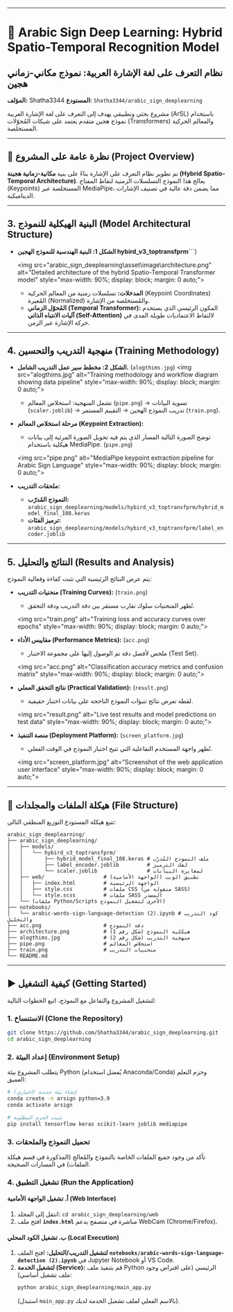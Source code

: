 
-----

# 📖 Arabic Sign Deep Learning: Hybrid Spatio-Temporal Recognition Model

## نظام التعرف على لغة الإشارة العربية: نموذج مكاني-زماني هجين

**المؤلف:** Shatha3344
**المستودع:** `Shatha3344/arabic_sign_deeplearning`

مشروع بحثي وتطبيقي يهدف إلى التعرف على لغة الإشارة العربية (ArSL) باستخدام نموذج هجين متقدم يعتمد على شبكات المُحوّلات (Transformers) والمعالم الحركية المستخلصة.

-----

## 🚀 نظرة عامة على المشروع (Project Overview)

تم تطوير نظام التعرف على الإشارة بناءً على بنية **مكانية-زمانية هجينة (Hybrid Spatio-Temporal Architecture)**. يعالج هذا النموذج التسلسلات الزمنية لنقاط المفتاح (Keypoints) المستخلصة عبر MediaPipe، مما يضمن دقة عالية في تصنيف الإشارات الديناميكية.

-----

## 3\. البنية الهيكلية للنموذج (Model Architectural Structure)

  * **الشكل 1: البنية الهندسية للنموذج الهجين hybird_v3_toptransfprm`**``)
    
    <img src="arabic_sign_deeplearning\asset\image\architecture.png" alt="Detailed architecture of the hybrid Spatio-Temporal Transformer model" style="max-width: 90%; display: block; margin: 0 auto;"\>
      * **المدخلات:** تسلسلات زمنية من المعالم الحركية (Keypoint Coordinates) المُعيرة (Normalized) والمُستخلصة من الإشارة.
      * **المُحوّل الزماني (Temporal Transformer):** المكون الرئيسي الذي يستخدم **آليات الانتباه الذاتي (Self-Attention)** لالتقاط الاعتماديات طويلة المدى في حركة الإشارة عبر الزمن.

-----

## 4\. منهجية التدريب والتحسين (Training Methodology)

  * **الشكل 2: مخطط سير عمل التدريب الشامل.** (`alogthims.jpg`)
    \<img src="alogthims.jpg" alt="Training methodology and workflow diagram showing data pipeline" style="max-width: 90%; display: block; margin: 0 auto;"\>

      * تشمل المنهجية: استخلاص المعالم (`pipe.png`) $\rightarrow$ تسوية البيانات (`scaler.joblib`) $\rightarrow$ تدريب النموذج الهجين $\rightarrow$ التقييم المستمر (`train.png`).

  * **مرحلة استخلاص المعالم (Keypoint Extraction):**

      * توضح الصورة التالية المسار الذي يتم فيه تحويل الصورة المرئية إلى بيانات هيكلية باستخدام MediaPipe. (`pipe.png`)

    \<img src="pipe.png" alt="MediaPipe keypoint extraction pipeline for Arabic Sign Language" style="max-width: 90%; display: block; margin: 0 auto;"\>

  * **ملحقات التدريب:**

      * **النموذج المُدرّب:** `arabic_sign_deeplearning/models/hybird_v3_toptransfprm/hybrid_model_final_108.keras`
      * **ترميز الفئات:** `arabic_sign_deeplearning/models/hybird_v3_toptransfprm/label_encoder.joblib`

-----

## 5\. النتائج والتحليل (Results and Analysis)

يتم عرض النتائج الرئيسية التي تثبت كفاءة وفعالية النموذج:

  * **منحنيات التدريب (Training Curves):** (`train.png`)

      * تُظهر المنحنيات سلوك تقارب مستقر بين دقة التدريب ودقة التحقق.

    \<img src="train.png" alt="Training loss and accuracy curves over epochs" style="max-width: 90%; display: block; margin: 0 auto;"\>

  * **مقاييس الأداء (Performance Metrics):** (`acc.png`)

      * ملخص لأفضل دقة تم الوصول إليها على مجموعة الاختبار (Test Set).

    \<img src="acc.png" alt="Classification accuracy metrics and confusion matrix" style="max-width: 90%; display: block; margin: 0 auto;"\>

  * **نتائج التحقق العملي (Practical Validation):** (`result.png`)

      * لقطة تعرض نتائج تنبؤات النموذج الناجحة على بيانات اختبار حقيقية.

    \<img src="result.png" alt="Live test results and model predictions on test data" style="max-width: 90%; display: block; margin: 0 auto;"\>

  * **منصة التنفيذ (Deployment Platform):** (`screen_platform.jpg`)

      * تُظهر واجهة المستخدم التفاعلية التي تتيح اختبار النموذج في الوقت الفعلي.

    \<img src="screen\_platform.jpg" alt="Screenshot of the web application user interface" style="max-width: 90%; display: block; margin: 0 auto;"\>

-----

## 📁 هيكلة الملفات والمجلدات (File Structure)

تتبع هيكلة المستودع التوزيع المنطقي التالي:

```
arabic_sign_deeplearning/
├── arabic_sign_deeplearning/ 
│   ├── models/
│   │   └── hybird_v3_toptransfprm/
│   │       ├── hybrid_model_final_108.keras # ملف النموذج المُدرّب
│   │       ├── label_encoder.joblib         # لفك الترميز
│   │       └── scaler.joblib                # لمعايرة البيانات
│   ├── web/                   # تطبيق الويب (الواجهة الأمامية)
│   │   ├── index.html         # الواجهة الرئيسية
│   │   ├── style.css          # ملفات CSS (منقولة من SASS)
│   │   └── style.scss         # ملفات SASS المصدر
│   └── (ملفات Python/Scripts الأخرى لتشغيل النموذج)
├── notebooks/
│   └── arabic-words-sign-language-detection (2).ipynb # كود التدريب والتحليل
├── acc.png                    # دقة النموذج
├── architecture.png           # هيكلية النموذج (شكل رقم 1)
├── alogthims.jpg              # منهجية التدريب (شكل رقم 2)
├── pipe.png                   # استخلاص المعالم
├── train.png                  # منحنيات التدريب
└── README.md
```

-----

## ▶️ كيفية التشغيل (Getting Started)

لتشغيل المشروع والتفاعل مع النموذج، اتبع الخطوات التالية:

### 1\. الاستنساخ (Clone the Repository)

```bash
git clone https://github.com/Shatha3344/arabic_sign_deeplearning.git
cd arabic_sign_deeplearning
```

### 2\. إعداد البيئة (Environment Setup)

يتطلب المشروع بيئة Python (يُفضل استخدام Anaconda/Conda) وحزم التعلم العميق:

```bash
# إنشاء بيئة جديدة (اختياري)
conda create -n arsign python=3.9
conda activate arsign

# تثبيت الحزم المطلوبة
pip install tensorflow keras scikit-learn joblib mediapipe 
```

### 3\. تحميل النموذج والملحقات

تأكد من وجود جميع الملفات الخاصة بالنموذج والمُعالج (المذكورة في قسم هيكلة الملفات) في المسارات الصحيحة.

### 4\. تشغيل التطبيق (Run the Application)

#### أ. تشغيل الواجهة الأمامية (Web Interface)

1.  انتقل إلى المجلد: `cd arabic_sign_deeplearning/web`
2.  افتح ملف **`index.html`** مباشرة في متصفح يدعم WebCam (Chrome/Firefox).

#### ب. تشغيل الكود المحلي (Local Execution)

1.  **لتشغيل التدريب/التحليل:** افتح الملف **`notebooks/arabic-words-sign-language-detection (2).ipynb`** في Jupyter Notebook أو VS Code.
2.  **لتشغيل الخدمة (Service):** قم بتنفيذ ملف Python الرئيسي (على افتراض وجود ملف تشغيل أساسي):
    ```bash
    python arabic_sign_deeplearning/main_app.py 
    ```
    (استبدل `main_app.py` بالاسم الفعلي لملف تشغيل الخدمة لديك).
